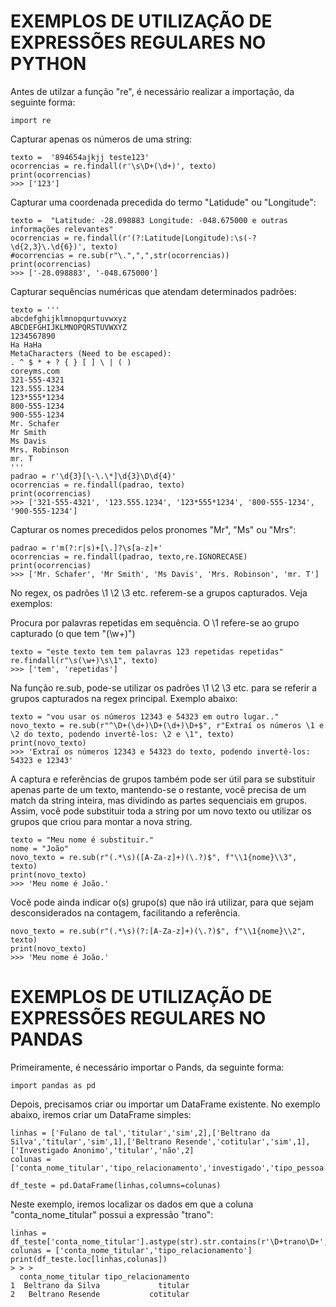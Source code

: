# EXEMPLOS DE UTILIZAÇÃO DE EXPRESSÕES REGULARES NO PYTHON
Antes de utilzar a função "re", é necessário realizar a importação, da seguinte forma:
```
import re
```

Capturar apenas os números de uma string:
```
texto =  '894654ajkjj teste123'
ocorrencias = re.findall(r'\s\D+(\d+)', texto)
print(ocorrencias)
>>> ['123']
```

Capturar uma coordenada precedida do termo "Latidude" ou "Longitude":

```
texto =  "Latitude: -28.098883 Longitude: -048.675000 e outras informações relevantes"
ocorrencias = re.findall(r'(?:Latitude|Longitude):\s(-?\d{2,3}\.\d{6})', texto)
#ocorrencias = re.sub(r"\.",",",str(ocorrencias))
print(ocorrencias)
>>> ['-28.098883', '-048.675000']
```

Capturar sequências numéricas que atendam determinados padrões:

```
texto = '''
abcdefghijklmnopqurtuvwxyz
ABCDEFGHIJKLMNOPQRSTUVWXYZ
1234567890
Ha HaHa
MetaCharacters (Need to be escaped):
. ^ $ * + ? { } [ ] \ | ( )
coreyms.com
321-555-4321
123.555.1234
123*555*1234
800-555-1234
900-555-1234
Mr. Schafer
Mr Smith
Ms Davis
Mrs. Robinson
mr. T
'''
padrao = r'\d{3}[\-\.\*]\d{3}\D\d{4}'
ocorrencias = re.findall(padrao, texto)
print(ocorrencias)
>>> ['321-555-4321', '123.555.1234', '123*555*1234', '800-555-1234', '900-555-1234']
````

Capturar os nomes precedidos pelos pronomes "Mr", "Ms" ou "Mrs":
 ```
 padrao = r'm(?:r|s)+[\.]?\s[a-z]+'
ocorrencias = re.findall(padrao, texto,re.IGNORECASE)
print(ocorrencias)
>>> ['Mr. Schafer', 'Mr Smith', 'Ms Davis', 'Mrs. Robinson', 'mr. T']
```

No regex, os padrões \1 \2 \3 etc. referem-se a grupos capturados. Veja exemplos:

Procura por palavras repetidas em sequência. O \\1 refere-se ao grupo capturado (o que tem "(\w+)")
```
texto = "este texto tem tem palavras 123 repetidas repetidas"
re.findall(r"\s(\w+)\s\1", texto)
>>> ['tem', 'repetidas']
```
Na função re.sub, pode-se utilizar os padrões \1 \2 \3 etc. para se referir a grupos capturados na regex principal. Exemplo abaixo:
```
texto = "vou usar os números 12343 e 54323 em outro lugar.."
novo_texto = re.sub(r"^\D+(\d+)\D+(\d+)\D+$", r"Extraí os números \1 e \2 do texto, podendo invertê-los: \2 e \1", texto)
print(novo_texto)
>>> 'Extraí os números 12343 e 54323 do texto, podendo invertê-los: 54323 e 12343'
```

A captura e referências de grupos também pode ser útil para se substituir apenas parte de um texto, mantendo-se o restante, você precisa de um match da string inteira, mas dividindo as partes sequenciais em grupos. 
Assim, você pode substituir toda a string por um novo texto ou utilizar os grupos que criou para montar a nova string.
```
texto = "Meu nome é substituir."
nome = "João"
novo_texto = re.sub(r"(.*\s)([A-Za-z]+)(\.?)$", f"\\1{nome}\\3", texto)
print(novo_texto)
>>> 'Meu nome é João.'
```

Você pode ainda indicar o(s) grupo(s) que não irá utilizar, para que sejam desconsiderados na contagem, facilitando a referência.
```
novo_texto = re.sub(r"(.*\s)(?:[A-Za-z]+)(\.?)$", f"\\1{nome}\\2", texto)
print(novo_texto)
>>> 'Meu nome é João.'
```
# EXEMPLOS DE UTILIZAÇÃO DE EXPRESSÕES REGULARES NO PANDAS

Primeiramente, é necessário importar o Pands, da seguinte forma:
```
import pandas as pd
```
Depois, precisamos criar ou importar um DataFrame existente. No exemplo abaixo, iremos criar um DataFrame simples:
```
linhas = ['Fulano de tal','titular','sim',2],['Beltrano da Silva','titular','sim',1],['Beltrano Resende','cotitular','sim',1],['Investigado Anonimo','titular','não',2]
colunas = ['conta_nome_titular','tipo_relacionamento','investigado','tipo_pessoa']

df_teste = pd.DataFrame(linhas,columns=colunas)
```
Neste exemplo, iremos localizar os dados em que a coluna "conta_nome_titular" possui a expressão "trano":
```
linhas = df_teste['conta_nome_titular'].astype(str).str.contains(r'\D+trano\D+',regex=True)
colunas = ['conta_nome_titular','tipo_relacionamento']
print(df_teste.loc[linhas,colunas])
> > > 
  conta_nome_titular tipo_relacionamento
1  Beltrano da Silva             titular
2   Beltrano Resende           cotitular
```
